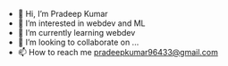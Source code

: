- 👋 Hi, I’m Pradeep Kumar
- 👀 I’m interested in webdev and ML
- 🌱 I’m currently learning webdev
- 💞️ I’m looking to collaborate on ...
- 📫 How to reach me pradeepkumar96433@gmail.com

<!---
sirus-max/sirus-max is a ✨ special ✨ repository because its `README.md` (this file) appears on your GitHub profile.
You can click the Preview link to take a look at your changes.
--->

